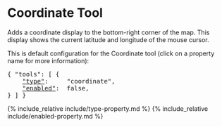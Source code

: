 # Coordinate Tool

Adds a coordinate display to the bottom-right corner of the map.
This display shows the current latitude and longitude of the mouse cursor.

This is default configuration for the Coordinate tool (click on a property name for more information):
<pre>
{ "tools": [ {
    <a href="#type-property"        >"type"</a>:     "coordinate",
    <a href="#enabled-property"     >"enabled"</a>:  false,
} ] }
</pre>

{% include_relative include/type-property.md %}
{% include_relative include/enabled-property.md %}
